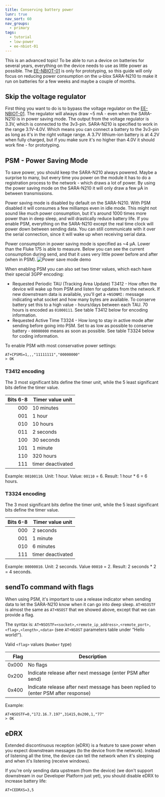 ```yaml
---
title: Conserving battery power
lunr: true
nav_sort: 60
nav_groups:
  - primary
tags:
  - tutorial
  - low-power
  - ee-nbiot-01
---
```


This is an advanced topic! To be able to run a device on batteries for several years, everything on the device needs to use as little power as possible. The [EE-NBIOT-01][1] is only for prototyping, so this guide will only focus on reducing power consumption on the u-blox SARA-N210 to make it run on batteries for a few weeks and maybe a couple of months.

## Skip the voltage regulator
First thing you want to do is to bypass the voltage regulator on the [EE-NBIOT-01][1]. The regulator will always draw ~5 mA - even when the SARA-N210 is in power saving mode. The output from the voltage regulator is 3.3V, which is connected to the 3v3-pin. SARA-N210 is specified to work in the range 3.1V-4.0V. Which means you can connect a battery to the 3v3-pin as long as it's in the right voltage range. A 3.7V lithium-ion battery is at 4.2V when fully charged, but if you make sure it's no higher than 4.0V it should work fine - for prototyping.

## PSM - Power Saving Mode
To save power, you should keep the SARA-N210 always powered. Maybe a surprise to many, but every time you power on the module it has to do a registration process to the network - which draws a lot of power. By using the power saving mode on the SARA-N210 it will only draw a few µA in between transmissions.

Power saving mode is disabled by default on the SARA-N210. With PSM disabled it will consumes a few milliamps even in idle mode. This might not sound like much power consumption, but it's around 1000 times more power than in deep sleep, and will drastically reduce battery life. If you enable PSM, everything on the SARA-N210 except the real time clock will power down between sending data. You can still communicate with it over the serial connection, since it will wake up when receiving serial data.

Power consumption in power saving mode is specified as ~4 µA. Lower than the Fluke 175 is able to measure. Below you can see the current consumption during send, and that it uses very little power before and after (when in PSM).
![Power save mode demo](img/psm.gif)

When enabling PSM you can also set two timer values, which each have their special 3GPP encoding:
* Requested Periodic TAU (Tracking Area Update) T3412 - How often the device will wake up from PSM and listen for updates from the network. If new downstream data is available, you'll get a `+NSONMI:` message indicating what socket and how many bytes are available. To conserve battery set this to a high value - hours/days between each TAU. 70 hours is encoded as `01000111`. See table T3412 below for encoding information.
* Requested Active Time T3324 - How long to stay in active mode after sending before going into PSM. Set to as low as possible to conserve battery - `00000000` means as soon as possible. See table T3324 below for coding information.

To enable PSM with most conservative power settings:

    AT+CPSMS=1,,,"11111111","00000000"
    > OK

### T3412 encoding
The 3 most significant bits define the timer unit, while the 5 least significant bits define the timer value.

| Bits 6-8 | Timer value unit  |
|---------:|-------------------|
|      000 | 10 minutes        |
|      001 | 1 hour            |
|      010 | 10 hours          |
|      011 | 2 seconds         |
|      100 | 30 seconds        |
|      101 | 1 minute          |
|      110 | 320 hours         |
|      111 | timer deactivated |

Example: `00100110`. Unit: 1 hour. Value: `00110` = 6. Result: 1 hour * 6 = 6 hours.

### T3324 encoding
The 3 most significant bits define the timer unit, while the 5 least significant bits define the timer value.

| Bits 6-8 | Timer value unit  |
|---------:|-------------------|
|      000 | 2 seconds         |
|      001 | 1 minute          |
|      010 | 6 minutes         |
|      111 | timer deactivated |

Example: `00000010`. Unit: 2 seconds. Value `00010` = 2. Result: 2 seconds * 2 = 4 seconds.

## sendTo command with flags
When using PSM, it's important to use a release indicator when sending data to let the SARA-N210 know when it can go into deep sleep. `AT+NSOSTF` is almost the same as `AT+NSOST` that we showed above, except that we can provide a flag.

The syntax is: `AT+NSOSTF=<socket>,<remote_ip_address>,<remote_port>,<flag>,<length>,<data>` (see `AT+NSOST` parameters table under “Hello world!”).

Valid `<flag>` values (`Number` type)

| Flag  | Description |
|------:|-------------|
| 0x000 | No flags    |
| 0x200 | Indicate release after next message (enter PSM after send) |
| 0x400 | Indicate release after next message has been replied to (enter PSM after response) |

Example:

    AT+NSOSTF=0,"172.16.7.197",31415,0x200,1,"77"
    > OK

## eDRX
Extended discontinuous reception (eDRX) is a feature to save power when you expect downstream messages (to the device from the network). Instead of listening all the time, the device can tell the network when it's sleeping and when it's listening (receive windows).

If you're only sending data upstream (from the device) (we don't support downstream in our Developer Platform just yet), you should disable eDRX to increase battery life:

    AT+CEDRXS=3,5

[1]: https://shop.exploratory.engineering/collections/frontpage/products/ee-nbiot-01-v1-1-breakout-module
